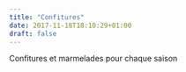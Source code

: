 ```yaml
---
title: "Confitures"
date: 2017-11-18T18:10:29+01:00
draft: false
---
```

Confitures et marmelades pour chaque saison
